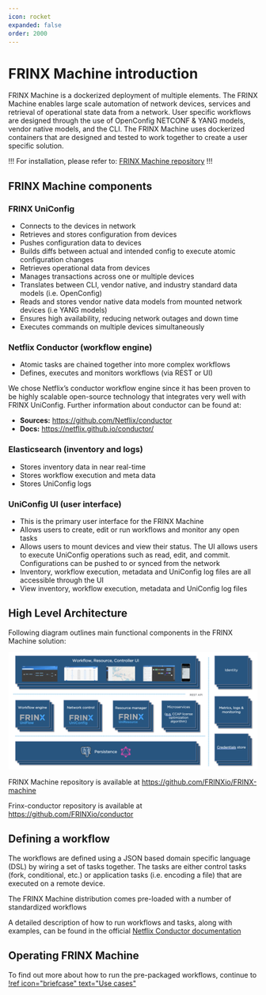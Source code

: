 ```yaml
---
icon: rocket
expanded: false
order: 2000
---
```


# FRINX Machine introduction

FRINX Machine is a dockerized deployment of multiple elements. The FRINX
Machine enables large scale automation of network devices, services and
retrieval of operational state data from a network. User specific
workflows are designed through the use of OpenConfig NETCONF & YANG
models, vendor native models, and the CLI. The FRINX Machine uses
dockerized containers that are designed and tested to work together to
create a user specific solution.

!!!
For installation, please refer to: [FRINX Machine
repository](https://github.com/FRINXio/FRINX-machine)
!!!

## FRINX Machine components

### FRINX UniConfig

-   Connects to the devices in network
-   Retrieves and stores configuration from devices
-   Pushes configuration data to devices
-   Builds diffs between actual and intended config to execute atomic
    configuration changes
-   Retrieves operational data from devices
-   Manages transactions across one or multiple devices
-   Translates between CLI, vendor native, and industry standard data
    models (i.e. OpenConfig)
-   Reads and stores vendor native data models from mounted network
    devices (i.e YANG models)
-   Ensures high availability, reducing network outages and down time
-   Executes commands on multiple devices simultaneously

### Netflix Conductor (workflow engine)

-   Atomic tasks are chained together into more complex workflows
-   Defines, executes and monitors workflows (via REST or UI)

We chose Netflix’s conductor workflow engine since it has been proven to
be highly scalable open-source technology that integrates very well with
FRINX UniConfig. Further information about conductor can be found at:

-   **Sources:** https://github.com/Netflix/conductor
-   **Docs:** https://netflix.github.io/conductor/

### Elasticsearch (inventory and logs)

-   Stores inventory data in near real-time
-   Stores workflow execution and meta data
-   Stores UniConfig logs

### UniConfig UI (user interface)

-   This is the primary user interface for the FRINX Machine
-   Allows users to create, edit or run workflows and monitor any open
    tasks
-   Allows users to mount devices and view their status. The UI allows
    users to execute UniConfig operations such as read, edit, and
    commit. Configurations can be pushed to or synced from the network
-   Inventory, workflow execution, metadata and UniConfig log files are
    all accessible through the UI
-   View inventory, workflow execution, metadata and UniConfig log files

## High Level Architecture

Following diagram outlines main functional components in the FRINX
Machine solution:

![FM Architecture](FRINX_Machine_Architecture.png)

FRINX Machine repository is available at https://github.com/FRINXio/FRINX-machine

Frinx-conductor repository is available at https://github.com/FRINXio/conductor

## Defining a workflow

The workflows are defined using a JSON based domain specific language
(DSL) by wiring a set of tasks together. The tasks are either control
tasks (fork, conditional, etc.) or application tasks (i.e. encoding a
file) that are executed on a remote device.

The FRINX Machine distribution comes pre-loaded with a number of
standardized workflows

A detailed description of how to run workflows and tasks, along with
examples, can be found in the official [Netflix Conductor
documentation](https://netflix.github.io/conductor/configuration/workflowdef)

## Operating FRINX Machine

To find out more about how to run the pre-packaged workflows, continue to [!ref icon="briefcase" text="Use cases"](../use-cases/index.md)